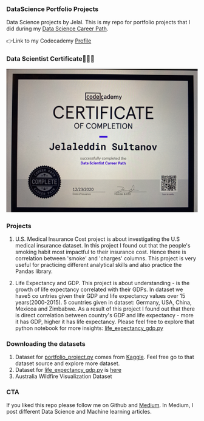 ### DataScience Portfolio Projects

Data Science projects by Jelal. This is my repo for portfolio projects that I did during my [Data Science Career Path](https://www.codecademy.com/learn/paths/data-science).

👉Link to my Codecademy [Profile](https://www.codecademy.com/profiles/JelaleddinSultanov)

### Data Scientist Certificate👨🏻‍💻

![Certificate](https://github.com/jenapss/DataScience/blob/main/Certificates/camphoto_959030623.JPG?raw=true)

### Projects

1. U.S. Medical Insurance Cost project is about investigating the U.S medical insurance dataset. In this project I found out that the people's smoking habit most impactful to their insurance cost. Hence there is correlation between 'smoke' and 'charges' columns. This project is very useful for practicing different analytical skills and also practice the Pandas library.

2. Life Expectancy and GDP. This project is about understanding - is the growth of life expectancy correlated with their GDPs. In dataset we have5 co untries given their GDP and life expectancy values over 15 years(2000-2015). 5 countries given in dataset: Germany, USA, China, Mexicoa and Zimbabwe. As a result of this project I found out that there is direct correlation between country's GDP and life expectancy - more it has GDP, higher it has life expectancy. Please feel free to explore that python notebook for more insights: [life_expectancy_gdp.py](https://github.com/jenapss/DataScience/blob/main/life_expectancy_gdp.ipynb)

### Downloading the datasets

1. Dataset for [portfolio_project.py](https://github.com/jenapss/DataScience/blob/main/portfolio_project.py) comes from [Kaggle](https://www.kaggle.com/mirichoi0218/insurance). Feel free go to that dataset source and explore more dataset.
2. Dataset for [life_expectancy_gdp.py](https://github.com/jenapss/DataScience/blob/main/life_expectancy_gdp.ipynb) is [here](https://github.com/jenapss/DataScience/blob/main/all_data.csv)
3. Australia Wildfire Visualization Dataset

### CTA

If you liked this repo please follow me on Github and [Medium](jelal.medium.com). In Medium, I post different Data Science and Machine learning articles.
